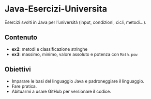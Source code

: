 # Java-Esercizi-Universita
Esercizi svolti in Java per l’università (input, condizioni, cicli, metodi…).

## Contenuto
- **ex2**: metodi e classificazione stringhe
- **ex3**: massimo, minimo, valore assoluto e potenza con `Math.pow`

## Obiettivi
- Imparare le basi del linguaggio Java e padroneggiare il linguaggio.
- Fare pratica.
- Abituarmi a usare GitHub per versionare il codice.